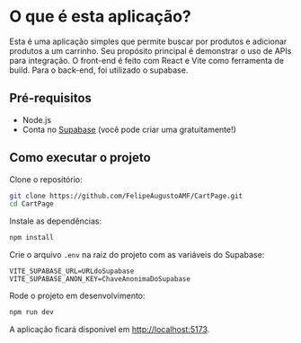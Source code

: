 # O que é esta aplicação?

Esta é uma aplicação simples que permite buscar por produtos e adicionar produtos a um carrinho. Seu propósito principal é demonstrar o uso de APIs para integração.
O front-end é feito com React e Vite como ferramenta de build. Para o back-end, foi utilizado o supabase.  


## Pré-requisitos

- Node.js
- Conta no [Supabase](https://supabase.com) (você pode criar uma gratuitamente!)

## Como executar o projeto

Clone o repositório:

```bash
git clone https://github.com/FelipeAugustoAMF/CartPage.git
cd CartPage
```

Instale as dependências:

```bash
npm install
```

Crie o arquivo `.env` na raiz do projeto com as variáveis do Supabase:

```env
VITE_SUPABASE_URL=URLdoSupabase
VITE_SUPABASE_ANON_KEY=ChaveAnonimaDoSupabase
```

Rode o projeto em desenvolvimento:

```bash
npm run dev
```

A aplicação ficará disponível em [http://localhost:5173](http://localhost:5173).